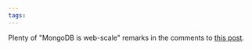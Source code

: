 ```yaml
---
tags: 
---
```


Plenty of "MongoDB is web-scale" remarks in the comments to [this post](http://ayende.com/Blog/archive/2010/10/22/you-saved-5-cents-and-your-code-is-not-readable.aspx).
